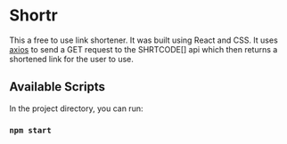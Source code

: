 # Shortr

This a free to use link shortener. It was built using React and CSS. It uses [axios]('https://www.npmjs.com/package/axios') to send a GET request to the SHRTCODE[] api which then returns a shortened link for the user to use.

## Available Scripts

In the project directory, you can run:

### `npm start`



